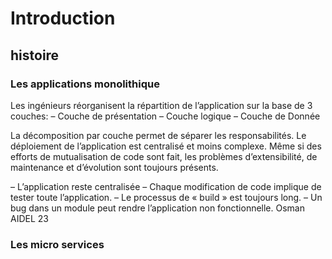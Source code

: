 # Introduction 

## histoire

### Les applications monolithique

Les ingénieurs réorganisent la répartition de l’application sur la base de 3 couches: 
– Couche de présentation
– Couche logique
– Couche de Donnée

La décomposition par couche permet de séparer les responsabilités.
Le déploiement de l’application est centralisé et moins complexe.
Même si des efforts de mutualisation de code sont fait, les problèmes d’extensibilité, de maintenance et d’évolution sont toujours présents.

– L’application reste centralisée
– Chaque modification de code implique de tester toute l’application.
– Le processus de « build » est toujours long.
– Un bug dans un module peut rendre l’application non fonctionnelle.
Osman AIDEL 23

### Les micro services

